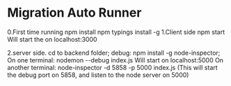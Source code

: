 # Migration Auto Runner

0.First time running
npm install
npm typings install -g
1.Client side
npm start
Will start the on localhost:3000

2.server side.
cd to backend folder;
debug: npm install -g node-inspector;
On one terminal: 
nodemon --debug index.js
Will start on localhost:5000
On another terminal:
node-inspector -d 5858 -p 5000 index.js
(This will start the debug port on 5858, and listen to the node server on 5000)
